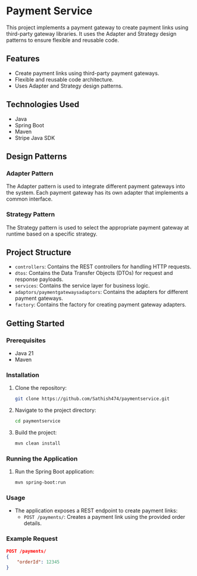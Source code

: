 # Payment Service

This project implements a payment gateway to create payment links using third-party gateway libraries. It uses the Adapter and Strategy design patterns to ensure flexible and reusable code.

## Features

- Create payment links using third-party payment gateways.
- Flexible and reusable code architecture.
- Uses Adapter and Strategy design patterns.

## Technologies Used

- Java
- Spring Boot
- Maven
- Stripe Java SDK

## Design Patterns

### Adapter Pattern

The Adapter pattern is used to integrate different payment gateways into the system. Each payment gateway has its own adapter that implements a common interface.

### Strategy Pattern

The Strategy pattern is used to select the appropriate payment gateway at runtime based on a specific strategy.

## Project Structure

- `controllers`: Contains the REST controllers for handling HTTP requests.
- `dtos`: Contains the Data Transfer Objects (DTOs) for request and response payloads.
- `services`: Contains the service layer for business logic.
- `adaptors/paymentgatewaysadaptors`: Contains the adapters for different payment gateways.
- `factory`: Contains the factory for creating payment gateway adapters.

## Getting Started

### Prerequisites

- Java 21
- Maven

### Installation

1. Clone the repository:
    ```sh
    git clone https://github.com/Sathish474/paymentservice.git
    ```
2. Navigate to the project directory:
    ```sh
    cd paymentservice
    ```
3. Build the project:
    ```sh
    mvn clean install
    ```

### Running the Application

1. Run the Spring Boot application:
    ```sh
    mvn spring-boot:run
    ```

### Usage

- The application exposes a REST endpoint to create payment links:
    - `POST /payments/`: Creates a payment link using the provided order details.

### Example Request

```json
POST /payments/
{
    "orderId": 12345
}
